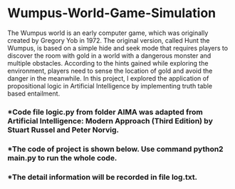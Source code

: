 # Wumpus-World-Game-Simulation
The Wumpus world is an early computer game, which was originally created by Gregory Yob in 1972. The original version, called Hunt the Wumpus, is based on a simple hide and seek mode that requires players to discover the room with gold in a world with a dangerous monster and multiple obstacles. According to the hints gained while exploring the environment, players need to sense the location of gold and avoid the danger in the meanwhile. In this project, I explored the application of propositional logic in Artificial Intelligence by implementing truth table based entailment. 
### *Code file logic.py from folder AIMA was adapted from Artificial Intelligence: Modern Approach (Third Edition) by Stuart Russel and Peter Norvig.
### *The code of project is shown below. Use command python2 main.py to run the whole code. 
### *The detail information will be recorded in file log.txt.
